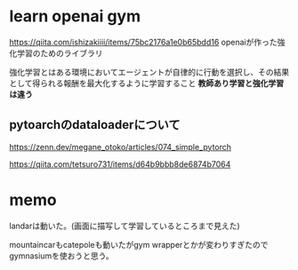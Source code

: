 # learn openai gym
https://qiita.com/ishizakiiii/items/75bc2176a1e0b65bdd16
openaiが作った強化学習のためのライブラリ

強化学習とはある環境においてエージェントが自律的に行動を選択し、その結果として得られる報酬を最大化するように学習すること
**教師あり学習と強化学習は違う**

## pytoarchのdataloaderについて
https://zenn.dev/megane_otoko/articles/074_simple_pytorch

https://qiita.com/tetsuro731/items/d64b9bbb8de6874b7064

# memo
landarは動いた。(画面に描写して学習しているところまで見えた)

mountaincarもcatepoleも動いたがgym wrapperとかが変わりすぎたのでgymnasiumを使おうと思う。
